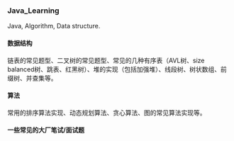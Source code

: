 ### Java_Learning
Java, Algorithm, Data structure.
#### 数据结构
链表的常见题型、二叉树的常见题型、常见的几种有序表（AVL树、size balanced树、跳表、红黑树）、堆的实现（包括加强堆）、线段树、树状数组、前缀树、并查集等。
#### 算法
常用的排序算法实现、动态规划算法、贪心算法、图的常见算法实现等。
#### 一些常见的大厂笔试/面试题 
